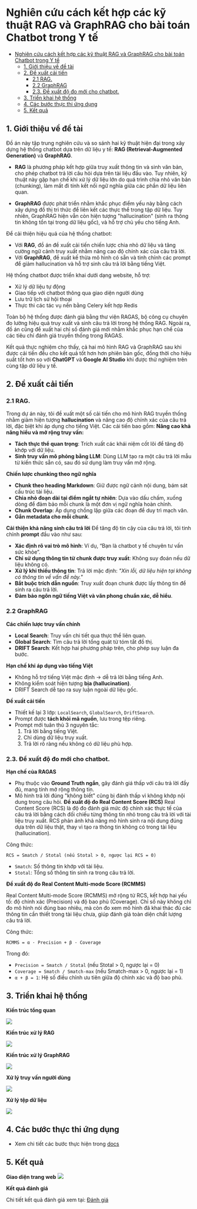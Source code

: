 # Nghiên cứu cách kết hợp các kỹ thuật RAG và GraphRAG cho bài toán Chatbot trong Y tế 

- [Nghiên cứu cách kết hợp các kỹ thuật RAG và GraphRAG cho bài toán Chatbot trong Y tế](#nghiên-cứu-cách-kết-hợp-các-kỹ-thuật-rag-và-graphrag-cho-bài-toán-chatbot-trong-y-tế)
  - [1. Giới thiệu về đề tài](#1-giới-thiệu-về-đề-tài)
  - [2. Đề xuất cải tiến](#2-đề-xuất-cải-tiến)
    - [2.1 RAG.](#21-rag)
    - [2.2 GraphRAG](#22-graphrag)
    - [2.3. Đề xuất độ đo mới cho chatbot.](#23-đề-xuất-độ-đo-mới-cho-chatbot)
  - [3. Triển khai hệ thống](#3-triển-khai-hệ-thống)
  - [4. Các bước thực thi ứng dụng](#4-các-bước-thực-thi-ứng-dụng)
  - [5. Kết quả](#5-kết-quả)



## 1. Giới thiệu về đề tài

Đồ án này tập trung nghiên cứu và so sánh hai kỹ thuật hiện đại trong xây dựng hệ thống chatbot dựa trên dữ liệu y tế: **RAG (Retrieval-Augmented Generation)** và **GraphRAG**.  

- **RAG** là phương pháp kết hợp giữa truy xuất thông tin và sinh văn bản, cho phép chatbot trả lời câu hỏi dựa trên tài liệu đầu vào. Tuy nhiên, kỹ thuật này gặp hạn chế khi xử lý dữ liệu lớn do quá trình chia nhỏ văn bản (chunking), làm mất đi tính kết nối ngữ nghĩa giữa các phần dữ liệu liên quan.

- **GraphRAG** được phát triển nhằm khắc phục điểm yếu này bằng cách xây dựng đồ thị tri thức để liên kết các thực thể trong tập dữ liệu. Tuy nhiên, GraphRAG hiện vẫn còn hiện tượng "hallucination" (sinh ra thông tin không tồn tại trong dữ liệu gốc), và hỗ trợ chủ yếu cho tiếng Anh.

Để cải thiện hiệu quả của hệ thống chatbot:

- Với **RAG**, đồ án đề xuất cải tiến chiến lược chia nhỏ dữ liệu và tăng cường ngữ cảnh truy xuất nhằm nâng cao độ chính xác của câu trả lời.
- Với **GraphRAG**, đề xuất kế thừa mô hình có sẵn và tinh chỉnh các prompt để giảm hallucination và hỗ trợ sinh câu trả lời bằng tiếng Việt.

Hệ thống chatbot được triển khai dưới dạng website, hỗ trợ:
- Xử lý dữ liệu tự động
- Giao tiếp với chatbot thông qua giao diện người dùng
- Lưu trữ lịch sử hội thoại
- Thực thi các tác vụ nền bằng Celery kết hợp Redis

Toàn bộ hệ thống được đánh giá bằng thư viện RAGAS, bộ công cụ chuyên đo lường hiệu quả truy xuất và sinh câu trả lời trong hệ thống RAG. Ngoài ra, đồ án cũng đề xuất hai chỉ số đánh giá mới nhằm khắc phục hạn chế của các tiêu chí đánh giá truyền thống trong RAGAS.

Kết quả thực nghiệm cho thấy, cả hai mô hình RAG và GraphRAG sau khi được cải tiến đều cho kết quả tốt hơn hơn phiên bản gốc, đồng thời cho hiệu suất tốt hơn so với **ChatGPT** và **Google AI Studio** khi được thử nghiệm trên cùng tập dữ liệu y tế.
## 2. Đề xuất cải tiến
### 2.1 RAG.
Trong dự án này, tôi đề xuất một số cải tiến cho mô hình RAG truyền thống nhằm giảm hiện tượng **hallucination** và nâng cao độ chính xác của câu trả lời, đặc biệt khi áp dụng cho tiếng Việt. Các cải tiến bao gồm:
**Nâng cao khả năng hiểu và mở rộng truy vấn:**

- **Tách thực thể quan trọng**: Trích xuất các khái niệm cốt lõi để tăng độ khớp với dữ liệu.
- **Sinh truy vấn mô phỏng bằng LLM**: Dùng LLM tạo ra một câu trả lời mẫu từ kiến thức sẵn có, sau đó sử dụng làm truy vấn mở rộng.

**Chiến lược chunking theo ngữ nghĩa**

- **Chunk theo heading Markdown**: Giữ được ngữ cảnh nội dung, bám sát cấu trúc tài liệu.
- **Chia nhỏ đoạn dài tại điểm ngắt tự nhiên**: Dựa vào dấu chấm, xuống dòng để đảm bảo mỗi chunk là một đơn vị ngữ nghĩa hoàn chỉnh.
- **Chunk Overlap**: Áp dụng chồng lặp giữa các đoạn để duy trì mạch văn.
- **Gắn metadata cho mỗi chunk**.

**Cải thiện khả năng sinh câu trả lời**
Để tăng độ tin cậy của câu trả lời, tôi tinh chỉnh **prompt** đầu vào như sau:

- **Xác định rõ vai trò mô hình**: Ví dụ, “Bạn là chatbot y tế chuyên tư vấn sức khỏe”.
- **Chỉ sử dụng thông tin từ chunk được truy xuất**: Không suy đoán nếu dữ liệu không có.
- **Xử lý khi thiếu thông tin**: Trả lời mặc định: *"Xin lỗi, dữ liệu hiện tại không có thông tin về vấn đề này."*
- **Bắt buộc trích dẫn nguồn**: Truy xuất đoạn chunk được lấy thông tin để sinh ra câu trả lời.
- **Đảm bảo ngôn ngữ tiếng Việt và văn phong chuẩn xác, dễ hiểu**.
### 2.2 GraphRAG
**Các chiến lược truy vấn chính**
- **Local Search**: Truy vấn chi tiết qua thực thể liên quan.
- **Global Search**: Tìm câu trả lời tổng quát từ tóm tắt đồ thị.
- **DRIFT Search**: Kết hợp hai phương pháp trên, cho phép suy luận đa bước.

**Hạn chế khi áp dụng vào tiếng Việt**
- Không hỗ trợ tiếng Việt mặc định → dễ trả lời bằng tiếng Anh.
- Không kiểm soát hiện tượng **bịa (hallucination)**.
- DRIFT Search dễ tạo ra suy luận ngoài dữ liệu gốc.

**Đề xuất cải tiến**

- Thiết kế lại 3 lớp: `LocalSearch`, `GlobalSearch`, `DriftSearch`.
- Prompt được **tách khỏi mã nguồn**, lưu trong tệp riêng.
- Prompt mới tuân thủ 3 nguyên tắc:
  1. Trả lời bằng tiếng Việt.
  2. Chỉ dùng dữ liệu truy xuất.
  3. Trả lời rõ ràng nếu không có dữ liệu phù hợp.

### 2.3. Đề xuất độ đo mới cho chatbot.

**Hạn chế của RAGAS**
- Phụ thuộc vào **Ground Truth ngắn**, gây đánh giá thấp với câu trả lời đầy đủ, mang tính mở rộng thông tin.
- Mô hình trả lời đúng "không biết" cũng bị đánh thấp vì không khớp nội dung trong câu hỏi.
**Đề xuất độ đo Real Content Score (RCS)**
Real Content Score (RCS) là độ đo đánh giá mức độ chính xác thực tế của câu trả lời bằng cách đối chiếu từng thông tin nhỏ trong câu trả lời với tài liệu truy xuất. RCS phản ánh khả năng mô hình sinh ra nội dung đúng dựa trên dữ liệu thật, thay vì tạo ra thông tin không có trong tài liệu (hallucination).

Công thức: 
```
RCS = Smatch / Stotal (nếu Stotal > 0, ngược lại RCS = 0)
```

- `Smatch`: Số thông tin khớp với tài liệu.
- `Stotal`: Tổng số thông tin sinh ra trong câu trả lời.

**Đề xuất độ đo Real Content Multi-mode Score (RCMMS)**

Real Content Multi-mode Score (RCMMS) mở rộng từ RCS, kết hợp hai yếu tố: độ chính xác (Precision) và độ bao phủ (Coverage). Chỉ số này không chỉ đo mô hình nói đúng bao nhiêu, mà còn đo xem mô hình đã khai thác đủ các thông tin cần thiết trong tài liệu chưa, giúp đánh giá toàn diện chất lượng câu trả lời.


Công thức:

```
RCMMS = α · Precision + β · Coverage
```

Trong đó:

- `Precision = Smatch / Stotal` (nếu Stotal > 0, ngược lại = 0)
- `Coverage = Smatch / Smatch-max` (nếu Smatch-max > 0, ngược lại = 1)
- `α + β = 1`: Hệ số điều chỉnh ưu tiên giữa độ chính xác và độ bao phủ.

## 3. Triển khai hệ thống
**Kiến trúc tổng quan**

![](wiki_image/backend_frontend.jpg)

**Kiến trúc xử lý RAG**

![](wiki_image/rag_pipeline.jpg)

**Kiến trúc xử lý GraphRAG**

![](wiki_image/graphrag_pipeline.jpg)

**Xử lý truy vấn người dùng**

![](wiki_image/query_handle.jpg)

**Xử lý tệp dữ liệu**

![](wiki_image/file_process_pipeline2.jpg)

## 4. Các bước thực thi ứng dụng
 - Xem chi tiết các bước thực hiện trong [docs](./reproduce.md)
## 5. Kết quả
**Giao diện trang web**
![](wiki_image/ui_demo2.jpg)

**Kết quả đánh giá**

Chi tiết kết quả đánh giá xem tại: [Đánh giá](./evaluate/results/images/)